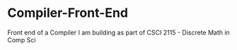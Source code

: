 # Compiler-Front-End
Front end of a Compiler I am building as part of CSCI 2115 - Discrete Math in Comp Sci
